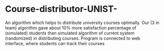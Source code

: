 # Course-distributor-UNIST-
An algorithm which helps to distribute university courses optimally. Our (3 in team) algorithm gave about 10% more satisfaction percentage of (simulated) students than simulated algorithm of current system (randomized) in distributing courses. Program is connected to web interface, where students can track their courses
